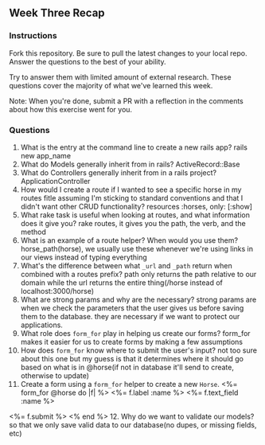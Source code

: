 ## Week Three Recap

### Instructions
Fork this repository. Be sure to pull the latest changes to your local repo. Answer the questions to the best of your ability.

Try to answer them with limited amount of external research. These questions cover the majority of what we've learned this week.

Note: When you're done, submit a PR with a reflection in the comments about how this exercise went for you.

### Questions

1. What is the entry at the command line to create a new rails app?
rails new app_name
2. What do Models generally inherit from in rails?
ActiveRecord::Base
3. What do Controllers generally inherit from in a rails project?
ApplicationController
4. How would I create a route if I wanted to see a specific horse in my routes fitle assuming I'm sticking to standard conventions and that I didn't want other CRUD functionality?
resources :horses, only: [:show]
5. What rake task is useful when looking at routes, and what information does it give you?
rake routes, it gives you the path, the verb, and the method
6. What is an example of a route helper? When would you use them?
horse_path(horse), we usually use these whenever we're using links in our views instead of typing everything
7. What's the difference between what `_url` and `_path` return when combined with a routes prefix?
path only returns the path relative to our domain while the url returns the entire thing(/horse instead of localhost:3000/horse)
8. What are strong params and why are the necessary?
strong params are when we check the parameters that the user gives us before saving them to the database. they are necessary if we want to protect our applications.
9. What role does `form_for` play in helping us create our forms?
form_for makes it easier for us to create forms by making a few assumptions
10. How does `form_for` know where to submit the user's input?
not too sure about this one but my guess is that it determines where it should go based on what is in @horse(if not in database it'll send to create, otherwise to update)
11. Create a form using a `form_for` helper to create a new `Horse`.
<%= form_for @horse do |f| %>
  <%= f.label :name %>
  <%= f.text_field :name %>
  
  <%= f.submit %>
<% end %>
12. Why do we want to validate our models?
so that we only save valid data to our database(no dupes, or missing fields, etc)
